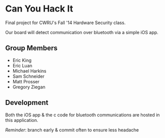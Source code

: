 # Can You Hack It

Final project for CWRU's Fall '14 Hardware Security class.

Our board will detect communication over bluetooth via a simple iOS app.

## Group Members

* Eric King
* Eric Luan
* Michael Harkins
* Sam Schneider
* Matt Prosser
* Gregory Ziegan

## Development
Both the iOS app & the c code for bluetooth communications are hosted in this application.

*Reminder*: branch early & commit often to ensure less headache
